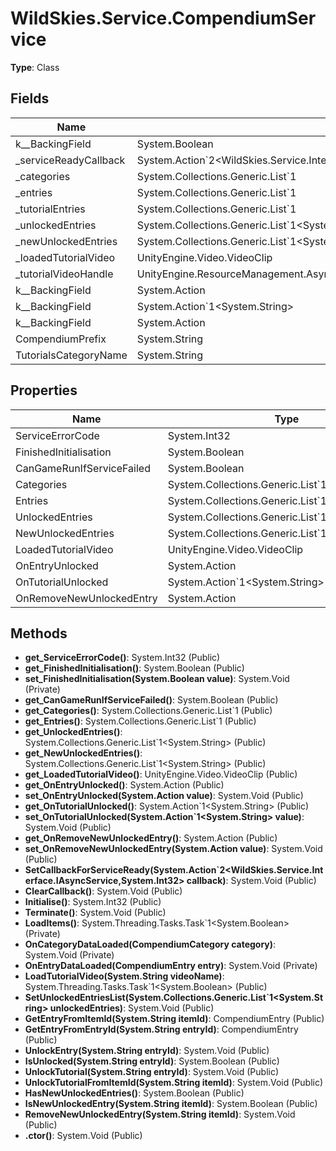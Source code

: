 ﻿# WildSkies.Service.CompendiumService

**Type**: Class

## Fields

| Name | Type | Access |
|------|------|--------|
| <FinishedInitialisation>k__BackingField | System.Boolean | Private |
| _serviceReadyCallback | System.Action`2<WildSkies.Service.Interface.IAsyncService,System.Int32> | Private |
| _categories | System.Collections.Generic.List`1<CompendiumCategory> | Private |
| _entries | System.Collections.Generic.List`1<CompendiumEntry> | Private |
| _tutorialEntries | System.Collections.Generic.List`1<CompendiumEntry> | Private |
| _unlockedEntries | System.Collections.Generic.List`1<System.String> | Private |
| _newUnlockedEntries | System.Collections.Generic.List`1<System.String> | Private |
| _loadedTutorialVideo | UnityEngine.Video.VideoClip | Private |
| _tutorialVideoHandle | UnityEngine.ResourceManagement.AsyncOperations.AsyncOperationHandle`1<UnityEngine.Video.VideoClip> | Private |
| <OnEntryUnlocked>k__BackingField | System.Action | Private |
| <OnTutorialUnlocked>k__BackingField | System.Action`1<System.String> | Private |
| <OnRemoveNewUnlockedEntry>k__BackingField | System.Action | Private |
| CompendiumPrefix | System.String | Public |
| TutorialsCategoryName | System.String | Private |

## Properties

| Name | Type | Access |
|------|------|--------|
| ServiceErrorCode | System.Int32 | Public |
| FinishedInitialisation | System.Boolean | Public |
| CanGameRunIfServiceFailed | System.Boolean | Public |
| Categories | System.Collections.Generic.List`1<CompendiumCategory> | Public |
| Entries | System.Collections.Generic.List`1<CompendiumEntry> | Public |
| UnlockedEntries | System.Collections.Generic.List`1<System.String> | Public |
| NewUnlockedEntries | System.Collections.Generic.List`1<System.String> | Public |
| LoadedTutorialVideo | UnityEngine.Video.VideoClip | Public |
| OnEntryUnlocked | System.Action | Public |
| OnTutorialUnlocked | System.Action`1<System.String> | Public |
| OnRemoveNewUnlockedEntry | System.Action | Public |

## Methods

- **get_ServiceErrorCode()**: System.Int32 (Public)
- **get_FinishedInitialisation()**: System.Boolean (Public)
- **set_FinishedInitialisation(System.Boolean value)**: System.Void (Private)
- **get_CanGameRunIfServiceFailed()**: System.Boolean (Public)
- **get_Categories()**: System.Collections.Generic.List`1<CompendiumCategory> (Public)
- **get_Entries()**: System.Collections.Generic.List`1<CompendiumEntry> (Public)
- **get_UnlockedEntries()**: System.Collections.Generic.List`1<System.String> (Public)
- **get_NewUnlockedEntries()**: System.Collections.Generic.List`1<System.String> (Public)
- **get_LoadedTutorialVideo()**: UnityEngine.Video.VideoClip (Public)
- **get_OnEntryUnlocked()**: System.Action (Public)
- **set_OnEntryUnlocked(System.Action value)**: System.Void (Public)
- **get_OnTutorialUnlocked()**: System.Action`1<System.String> (Public)
- **set_OnTutorialUnlocked(System.Action`1<System.String> value)**: System.Void (Public)
- **get_OnRemoveNewUnlockedEntry()**: System.Action (Public)
- **set_OnRemoveNewUnlockedEntry(System.Action value)**: System.Void (Public)
- **SetCallbackForServiceReady(System.Action`2<WildSkies.Service.Interface.IAsyncService,System.Int32> callback)**: System.Void (Public)
- **ClearCallback()**: System.Void (Public)
- **Initialise()**: System.Int32 (Public)
- **Terminate()**: System.Void (Public)
- **LoadItems()**: System.Threading.Tasks.Task`1<System.Boolean> (Private)
- **OnCategoryDataLoaded(CompendiumCategory category)**: System.Void (Private)
- **OnEntryDataLoaded(CompendiumEntry entry)**: System.Void (Private)
- **LoadTutorialVideo(System.String videoName)**: System.Threading.Tasks.Task`1<System.Boolean> (Public)
- **SetUnlockedEntriesList(System.Collections.Generic.List`1<System.String> unlockedEntries)**: System.Void (Public)
- **GetEntryFromItemId(System.String itemId)**: CompendiumEntry (Public)
- **GetEntryFromEntryId(System.String entryId)**: CompendiumEntry (Public)
- **UnlockEntry(System.String entryId)**: System.Void (Public)
- **IsUnlocked(System.String entryId)**: System.Boolean (Public)
- **UnlockTutorial(System.String entryId)**: System.Void (Public)
- **UnlockTutorialFromItemId(System.String itemId)**: System.Void (Public)
- **HasNewUnlockedEntries()**: System.Boolean (Public)
- **IsNewUnlockedEntry(System.String itemId)**: System.Boolean (Public)
- **RemoveNewUnlockedEntry(System.String itemId)**: System.Void (Public)
- **.ctor()**: System.Void (Public)

